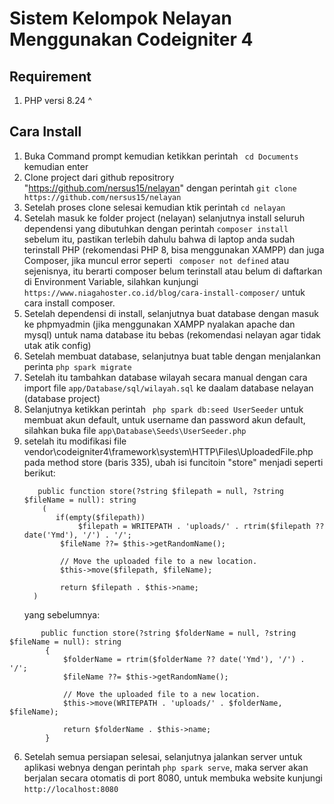 # Sistem Kelompok Nelayan Menggunakan Codeigniter 4

## Requirement
1. PHP versi 8.24 ^

## Cara Install
1. Buka Command prompt kemudian ketikkan perintah  ``` cd Documents``` kemudian enter
1. Clone project dari github repositrory "https://github.com/nersus15/nelayan" dengan perintah ```git clone https://github.com/nersus15/nelayan```
1. Setelah proses clone selesai kemudian ktik perintah ``` cd nelayan ```
1. Setelah masuk ke folder project (nelayan) selanjutnya install seluruh dependensi yang dibutuhkan dengan perintah ``` composer install ``` sebelum itu, pastikan terlebih dahulu bahwa di laptop anda sudah terinstall PHP (rekomendasi PHP 8, bisa menggunakan XAMPP) dan juga Composer, jika muncul error seperti ``` composer not defined``` atau sejenisnya, itu berarti composer belum terinstall atau belum di daftarkan di Environment Variable, silahkan kunjungi ``` https://www.niagahoster.co.id/blog/cara-install-composer/ ``` untuk cara install composer.
1. Setelah dependensi di install, selanjutnya buat database dengan masuk ke phpmyadmin (jika menggunakan XAMPP nyalakan apache dan mysql) untuk nama database itu bebas (rekomendasi nelayan agar tidak utak atik config)
1. Setelah membuat database, selanjutnya buat table dengan menjalankan perinta ``` php spark migrate ```
2. Setelah itu tambahkan database wilayah secara manual dengan cara import file ``` app/Database/sql/wilayah.sql ``` ke daalam database nelayan (database project)
3. Selanjutnya ketikkan perintah ``` php spark db:seed UserSeeder``` untuk membuat akun default, untuk username dan password akun default, silahkan buka file ``` app\Database\Seeds\UserSeeder.php ```
4. setelah itu modifikasi file vendor\codeigniter4\framework\system\HTTP\Files\UploadedFile.php pada method store (baris 335), ubah isi funcitoin "store" menjadi seperti berikut:
    ```php:
       public function store(?string $filepath = null, ?string $fileName = null): string
        (
           if(empty($filepath))
                $filepath = WRITEPATH . 'uploads/' . rtrim($filepath ?? date('Ymd'), '/') . '/';
            $fileName ??= $this->getRandomName();
    
            // Move the uploaded file to a new location.
            $this->move($filepath, $fileName);
    
            return $filepath . $this->name;
      )
    ```
   yang sebelumnya:
  ```php:
         public function store(?string $folderName = null, ?string $fileName = null): string
          {
              $folderName = rtrim($folderName ?? date('Ymd'), '/') . '/';
              $fileName ??= $this->getRandomName();
      
              // Move the uploaded file to a new location.
              $this->move(WRITEPATH . 'uploads/' . $folderName, $fileName);
      
              return $folderName . $this->name;
          }
```
6. Setelah semua persiapan selesai, selanjutnya jalankan server untuk aplikasi webnya dengan perintah ``` php spark serve ```, maka server akan berjalan secara otomatis di port 8080, untuk membuka website kunjungi ``` http://localhost:8080 ```
